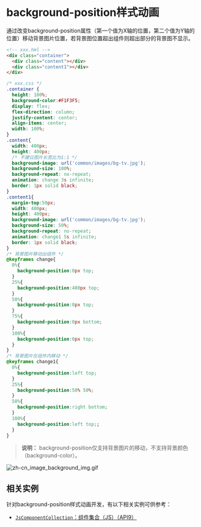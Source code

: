 # background-position样式动画



通过改变background-position属性（第一个值为X轴的位置，第二个值为Y轴的位置）移动背景图片位置，若背景图位置超出组件则超出部分的背景图不显示。


```html
<!-- xxx.hml -->
<div class="container">
  <div class="content"></div>
  <div class="content1"></div>
</div>
```


```css
/* xxx.css */
.container {
  height: 100%;
  background-color:#F1F3F5;
  display: flex;
  flex-direction: column;
  justify-content: center;
  align-items: center;
  width: 100%;
}
.content{
  width: 400px;
  height: 400px;
  /* 不建议图片长宽比为1:1 */
  background-image: url('common/images/bg-tv.jpg');
  background-size: 100%;
  background-repeat: no-repeat;
  animation: change 3s infinite;
  border: 1px solid black;
}
.content1{
  margin-top:50px;
  width: 400px;
  height: 400px;
  background-image: url('common/images/bg-tv.jpg');
  background-size: 50%;
  background-repeat: no-repeat;
  animation: change1 5s infinite;
  border: 1px solid black;
}
/* 背景图片移动出组件 */
@keyframes change{
  0%{
    background-position:0px top;
  }
  25%{
    background-position:400px top;
  }
  50%{
    background-position:0px top;
  }
  75%{
    background-position:0px bottom;
  }
  100%{
    background-position:0px top;
  }
}
/* 背景图片在组件内移动 */
@keyframes change1{
  0%{
    background-position:left top;
  }
  25%{
    background-position:50% 50%;
  }
  50%{
    background-position:right bottom;
  }
  100%{
    background-position:left top;;
  }
}
```


> **说明：**
> background-position仅支持背景图片的移动，不支持背景颜色（background-color）。

![zh-cn_image_background_img.gif](figures/zh-cn_image_background_img.gif)


## 相关实例

针对background-position样式动画开发，有以下相关实例可供参考：

- [`JsComponentCollection`：组件集合（JS）（API9）](https://gitee.com/openharmony/applications_app_samples/tree/OpenHarmony-5.0-Beta1/code/UI/JsComponentCollection/JsComponentCollection)